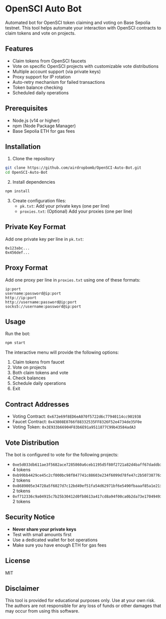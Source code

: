 # OpenSCI Auto Bot

Automated bot for OpenSCI token claiming and voting on Base Sepolia testnet. This tool helps automate your interaction with OpenSCI contracts to claim tokens and vote on projects.

## Features

- Claim tokens from OpenSCI faucets
- Vote on specific OpenSCI projects with customizable vote distributions
- Multiple account support (via private keys)
- Proxy support for IP rotation
- Auto-retry mechanism for failed transactions
- Token balance checking
- Scheduled daily operations

## Prerequisites

- Node.js (v14 or higher)
- npm (Node Package Manager)
- Base Sepolia ETH for gas fees

## Installation

1. Clone the repository
```bash
git clone https://github.com/airdropbomb/OpenSCI-Auto-Bot.git
cd OpenSCI-Auto-Bot
```

2. Install dependencies
```bash
npm install
```

3. Create configuration files:
   - `pk.txt`: Add your private keys (one per line)
   - `proxies.txt`: (Optional) Add your proxies (one per line)

## Private Key Format

Add one private key per line in `pk.txt`:
```
0x123abc...
0x456def...
```

## Proxy Format

Add one proxy per line in `proxies.txt` using one of these formats:
```
ip:port
username:password@ip:port
http://ip:port
http://username:password@ip:port
socks5://username:password@ip:port
```

## Usage

Run the bot:
```bash
npm start
```

The interactive menu will provide the following options:
1. Claim tokens from faucet
2. Vote on projects
3. Both claim tokens and vote
4. Check balances
5. Schedule daily operations
6. Exit

## Contract Addresses

- Voting Contract: `0x672e69f8ED6eA070f5722d6c77940114cc901938`
- Faucet Contract: `0x43808E0766f88332535FF8326F52e4734de35F0e`
- Voting Token: `0x3E933b66904F83b6E91a9511877C99b43584adA3`

## Vote Distribution

The bot is configured to vote for the following projects:
- `0xe5d033db611ae3f5682ace7285860a6ceb1195d5f80f2721a82d4baff67daddb`: 4 tokens
- `0xb99bb4429ce45c2cf000bc98f847741c88603e234f6099d78fe47c2b50738776`: 2 tokens
- `0x8689005e34728a5f6027d7c12bd49ef51fa54d62971bf6e5490fbaaaf85a1e21`: 2 tokens
- `0xf712336c9a04915c7b25b30412d0fb8613a417cd8a94f00ca0b2da73e1704949`: 2 tokens

## Security Notice

- **Never share your private keys**
- Test with small amounts first
- Use a dedicated wallet for bot operations
- Make sure you have enough ETH for gas fees

## License

MIT

## Disclaimer

This tool is provided for educational purposes only. Use at your own risk. The authors are not responsible for any loss of funds or other damages that may occur from using this software.
